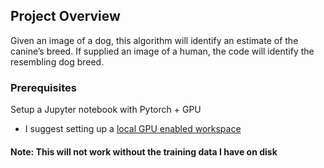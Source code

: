 
## Project Overview

Given an image of a dog, this algorithm will identify an estimate of the canine’s breed.  If supplied an image of a human, the code will identify the resembling dog breed.  


### Prerequisites

Setup a Jupyter notebook with Pytorch + GPU
- I suggest setting up a [local GPU enabled workspace](https://medium.com/@ab9.bhatia/set-up-gpu-accelerated-tensorflow-keras-on-windows-10-with-anaconda-e71bfa9506d1)

#### Note: This will not work without the training data I have on disk

